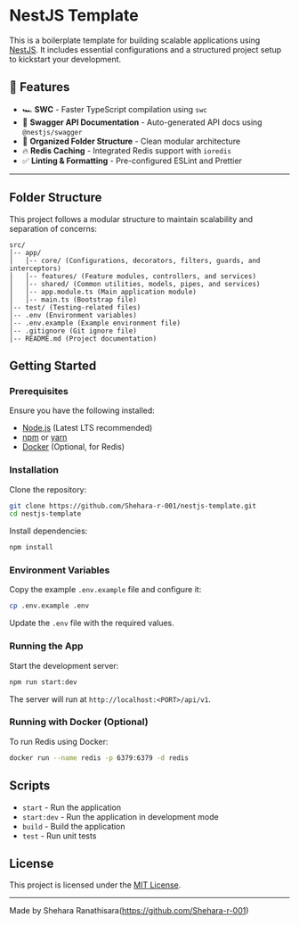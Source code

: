 # NestJS Template

This is a boilerplate template for building scalable applications using [NestJS](https://nestjs.com/). It includes essential configurations and a structured project setup to kickstart your development.

## 📌 Features

- 🏎 **SWC** - Faster TypeScript compilation using `swc`
- 📖 **Swagger API Documentation** - Auto-generated API docs using `@nestjs/swagger`
- 📂 **Organized Folder Structure** - Clean modular architecture
- 🔥 **Redis Caching** - Integrated Redis support with `ioredis`
- ✅ **Linting & Formatting** - Pre-configured ESLint and Prettier

---

## Folder Structure

This project follows a modular structure to maintain scalability and separation of concerns:

```
src/
│-- app/
│   │-- core/ (Configurations, decorators, filters, guards, and interceptors)
│   │-- features/ (Feature modules, controllers, and services)
│   │-- shared/ (Common utilities, models, pipes, and services)
│   │-- app.module.ts (Main application module)
│   │-- main.ts (Bootstrap file)
│-- test/ (Testing-related files)
│-- .env (Environment variables)
│-- .env.example (Example environment file)
│-- .gitignore (Git ignore file)
│-- README.md (Project documentation)
```

## Getting Started

### Prerequisites

Ensure you have the following installed:

- [Node.js](https://nodejs.org/) (Latest LTS recommended)
- [npm](https://www.npmjs.com/) or [yarn](https://yarnpkg.com/)
- [Docker](https://www.docker.com/) (Optional, for Redis)

### Installation

Clone the repository:

```sh
git clone https://github.com/Shehara-r-001/nestjs-template.git
cd nestjs-template
```

Install dependencies:

```sh
npm install
```

### Environment Variables

Copy the example `.env.example` file and configure it:

```sh
cp .env.example .env
```

Update the `.env` file with the required values.

### Running the App

Start the development server:

```sh
npm run start:dev
```

The server will run at `http://localhost:<PORT>/api/v1`.

### Running with Docker (Optional)

To run Redis using Docker:

```sh
docker run --name redis -p 6379:6379 -d redis
```

## Scripts

- `start` - Run the application
- `start:dev` - Run the application in development mode
- `build` - Build the application
- `test` - Run unit tests

## License

This project is licensed under the [MIT License](LICENSE).

---

Made by Shehara Ranathisara(https://github.com/Shehara-r-001)
